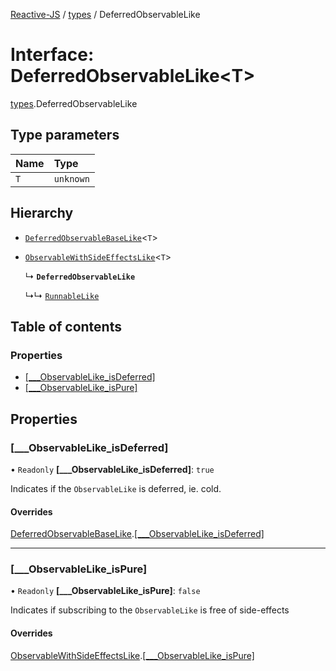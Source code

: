 [Reactive-JS](../README.md) / [types](../modules/types.md) / DeferredObservableLike

# Interface: DeferredObservableLike<T\>

[types](../modules/types.md).DeferredObservableLike

## Type parameters

| Name | Type |
| :------ | :------ |
| `T` | `unknown` |

## Hierarchy

- [`DeferredObservableBaseLike`](types.DeferredObservableBaseLike.md)<`T`\>

- [`ObservableWithSideEffectsLike`](types.ObservableWithSideEffectsLike.md)<`T`\>

  ↳ **`DeferredObservableLike`**

  ↳↳ [`RunnableLike`](types.RunnableLike.md)

## Table of contents

### Properties

- [[\_\_\_ObservableLike\_isDeferred]](types.DeferredObservableLike.md#[___observablelike_isdeferred])
- [[\_\_\_ObservableLike\_isPure]](types.DeferredObservableLike.md#[___observablelike_ispure])

## Properties

### [\_\_\_ObservableLike\_isDeferred]

• `Readonly` **[\_\_\_ObservableLike\_isDeferred]**: ``true``

Indicates if the `ObservableLike` is deferred, ie. cold.

#### Overrides

[DeferredObservableBaseLike](types.DeferredObservableBaseLike.md).[[___ObservableLike_isDeferred]](types.DeferredObservableBaseLike.md#[___observablelike_isdeferred])

___

### [\_\_\_ObservableLike\_isPure]

• `Readonly` **[\_\_\_ObservableLike\_isPure]**: ``false``

Indicates if subscribing to the `ObservableLike` is free of side-effects

#### Overrides

[ObservableWithSideEffectsLike](types.ObservableWithSideEffectsLike.md).[[___ObservableLike_isPure]](types.ObservableWithSideEffectsLike.md#[___observablelike_ispure])

